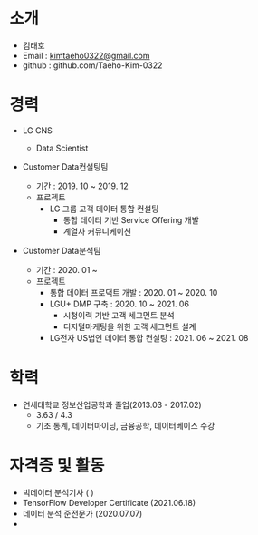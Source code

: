 # 소개
- 김태호
- Email : kimtaeho0322@gmail.com
- github : github.com/Taeho-Kim-0322

# 경력
- LG CNS
  - Data Scientist
 - Customer Data컨설팅팀
   - 기간 : 2019. 10 ~ 2019. 12
   - 프로젝트
     - LG 그룹 고객 데이터 통합 컨설팅
       - 통합 데이터 기반 Service Offering 개발
       - 계열사 커뮤니케이션

 - Customer Data분석팀
   - 기간 : 2020. 01 ~ 
   - 프로젝트
     - 통합 데이터 프로덕트 개발 : 2020. 01 ~ 2020. 10
     - LGU+ DMP 구축 : 2020. 10 ~ 2021. 06
       - 시청이력 기반 고객 세그먼트 분석
       - 디지털마케팅을 위한 고객 세그먼트 설계
     - LG전자 US법인 데이터 통합 컨설팅 : 2021. 06 ~ 2021. 08

# 학력
- 연세대학교 정보산업공학과 졸업(2013.03 - 2017.02)
  - 3.63 / 4.3
  - 기초 통계, 데이터마이닝, 금융공학, 데이터베이스 수강

# 자격증 및 활동
- 빅데이터 분석기사 ( )
- TensorFlow Developer Certificate (2021.06.18)
- 데이터 분석 준전문가 (2020.07.07)
- 
